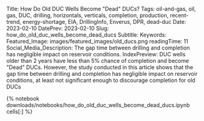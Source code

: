 Title: How Do Old DUC Wells Become "Dead" DUCs?
Tags: oil-and-gas, oil, gas, DUC, drilling, horizontals, verticals, completion, production, recent-trend, energy-shortage, EIA, DrillingInfo, Enverus, DPR, dead-duc
Date: 2023-02-10
DatePrev: 2023-02-10
Slug: how_do_old_duc_wells_become_dead_ducs
Subtitle:
Keywords: 
Featured_Image: images/featured_images/old_ducs.png
readingTime: 11
Social_Media_Description: The gap time between drilling and completion has negligible impact on reservoir conditions.
IndexPreview: DUC wells older than 2 years have less than 5% chance of completion and become "Dead" DUCs. However, the study conducted in this article shows that the gap time between drilling and completion has negligible impact on reservoir conditions, at least not significant enough to discourage completion for old DUCs


{% notebook downloads/notebooks/how_do_old_duc_wells_become_dead_ducs.ipynb cells[:] %}